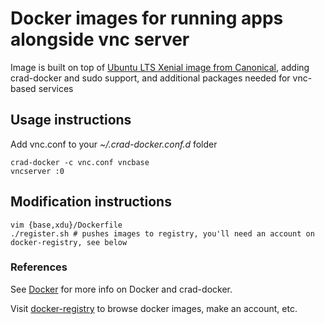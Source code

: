 # Docker images for running apps alongside vnc server
Image is built on top of [Ubuntu LTS Xenial image from Canonical](https://hub.docker.com/_/ubuntu/),
adding crad-docker and sudo support, and additional packages needed for vnc-based services

## Usage instructions
Add vnc.conf to your *~/.crad-docker.conf.d* folder

    crad-docker -c vnc.conf vncbase
    vncserver :0

## Modification instructions

    vim {base,xdu}/Dockerfile
    ./register.sh # pushes images to registry, you'll need an account on docker-registry, see below

### References
See [Docker](https://confluence.qualcomm.com/confluence/display/OMNI/Docker)
for more info on Docker and crad-docker.

Visit [docker-registry](https://docker-registry.qualcomm.com) to browse docker images, make an account, etc.
